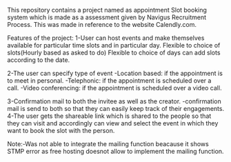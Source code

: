 This repository contains a project named as appointment Slot booking system which is made as a assessment given 
by Navigus Recruitment Process. This was made in reference to the website Calendly.com.

Features of the project:
1-User can host events and make themselves available for particular time slots and in particular day.
    Flexible to choice of slots(Hourly based as asked to do)
    Flexible to choice of days can add slots according to the date.
    
2-The user can specify type of event
    -Location based: if the appointment is to meet in personal.
    -Telephonic: if the appointment is scheduled over a call.
    -Video conferencing: if the appointment is scheduled over a video call.
    
3-Confirmation mail to both the invitee as well as the creator.
    -confirmation mail is send to both so that they can easily keep track of their engagements.
4-The user gets the shareable link which is shared to the people so that they can visit and accordingly can 
view and select the event in which they want to book the slot with the person.






Note:-Was not able to integrate the mailing function beacause it shows STMP error as free hosting doesnot allow to implement the mailing function.
